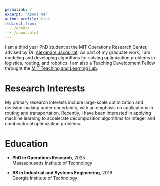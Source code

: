 ```yaml
---
permalink: /
excerpt: "About me"
author_profile: true
redirect_from: 
  - /about/
  - /about.html
---
```



I am a third year PhD student at the MIT Operations Research Center, advised by Dr. [Alexandre Jacquillat](https://mitmgmtfaculty.mit.edu/ajacquillat/). As part of my graduate work, I am modeling and developing algorithms for solving optimization problems in logistics, routing, and robotics. I am also a Teaching Development Fellow throught the [MIT Teaching and Learning Lab](https://tll.mit.edu/). 

Research Interests
======

My primary research interests include large-scale optimization and decision-making under uncertainty, with an emphasis on applications in routing and transportation. Recently, I have been interested in applying machine learning to accelerate decomposition algorithms for integer and combinatorial optimization problems. 

Education
======

- **PhD in Operations Research**, 2025  \
Massachusetts Institute of Technology

- **BS in Industrial and Systems Engineering**, 2016  \
Georgia Institute of Technology
